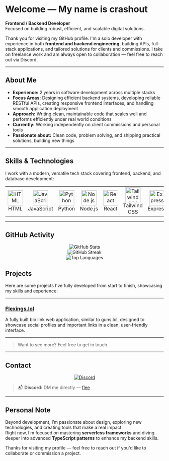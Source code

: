 # Welcome — My name is **crashout**

**Frontend / Backend Developer**  
Focused on building robust, efficient, and scalable digital solutions.

Thank you for visiting my GitHub profile. I'm a solo developer with experience in both **frontend and backend engineering**, building APIs, full-stack applications, and tailored solutions for clients and commissions. I take on freelance work and am always open to collaboration — feel free to reach out via Discord.

---

## About Me

- **Experience:** 2 years in software development across multiple stacks  
- **Focus Areas:** Designing efficient backend systems, developing reliable RESTful APIs, creating responsive frontend interfaces, and handling smooth application deployment  
- **Approach:** Writing clean, maintainable code that scales well and performs efficiently under real world conditions   
- **Currently:** Working independently on client commissions and personal tools  
- **Passionate about:** Clean code, problem solving, and shipping practical solutions, building new things 

---

## Skills & Technologies

I work with a modern, versatile tech stack covering frontend, backend, and database development:

<table>
  <tr>
    <td align="center" width="80">
      <img src="https://skillicons.dev/icons?i=html" width="48" alt="HTML" /><br />
      HTML
    </td>
    <td align="center" width="80">
      <img src="https://skillicons.dev/icons?i=js" width="48" alt="JavaScript" /><br />
      JavaScript
    </td>
    <td align="center" width="80">
      <img src="https://skillicons.dev/icons?i=python" width="48" alt="Python" /><br />
      Python
    </td>
    <td align="center" width="80">
      <img src="https://skillicons.dev/icons?i=nodejs" width="48" alt="Node.js" /><br />
      Node.js
    </td>
    <td align="center" width="80">
      <img src="https://skillicons.dev/icons?i=react" width="48" alt="React" /><br />
      React
    </td>
    <td align="center" width="80">
      <img src="https://skillicons.dev/icons?i=tailwind" width="48" alt="Tailwind CSS" /><br />
      Tailwind CSS
    </td>
    <td align="center" width="80">
      <img src="https://skillicons.dev/icons?i=express" width="48" alt="Express" /><br />
      Express
    </td>
    <td align="center" width="80">
      <img src="https://skillicons.dev/icons?i=postgres" width="48" alt="PostgreSQL" /><br />
      PostgreSQL
    </td>
  </tr>
</table>

---

## GitHub Activity

<p align="center">
  <img src="https://github-readme-stats.vercel.app/api?username=crashoutt&show_icons=true&theme=dark" alt="GitHub Stats" />
  <br />
  <img src="https://github-readme-streak-stats.herokuapp.com/?user=crashoutt&theme=dark" alt="GitHub Streak" />
  <br />
  <img src="https://github-readme-stats.vercel.app/api/top-langs/?username=crashoutt&layout=compact&theme=dark" alt="Top Languages" />
</p>


## Projects

Here are some projects I've fully developed from start to finish, showcasing my skills and experience:

---

### [Flexings.lol](https://flexings.lol/)  
A fully built bio link web application, similar to guns.lol, designed to showcase social profiles and important links in a clean, user-friendly interface.

---

> Want to see more? Feel free to get in touch.

---


## Contact

<p align="center">
  <a href="https://discord.com/users/1273846808354754595" target="_blank" rel="noopener noreferrer">
    <img src="https://img.shields.io/badge/Discord-5865F2?style=flat&logo=discord&logoColor=white" alt="Discord" />
  </a>
</p>

> 📬 **Discord:** DM me directly — [flee](https://discord.com/users/1273846808354754595)

---

## Personal Note

Beyond development, I’m passionate about design, exploring new technologies, and creating tools that make a real impact.  
Right now, I’m focused on mastering **serverless frameworks** and diving deeper into advanced **TypeScript patterns** to enhance my backend skills.

Thanks for visiting my profile — feel free to reach out if you'd like to collaborate or commission a project.
